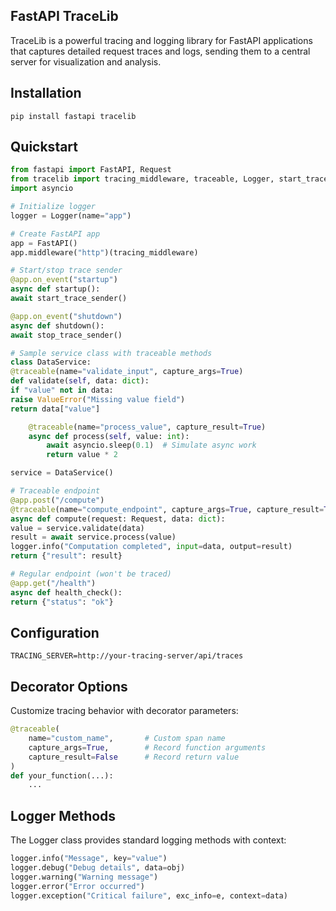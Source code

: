 ## FastAPI TraceLib

TraceLib is a powerful tracing and logging library for FastAPI applications that captures detailed request 
traces and logs, sending them to a central server for visualization and analysis.

## Installation
```shell
pip install fastapi tracelib
```

## Quickstart
```python
from fastapi import FastAPI, Request
from tracelib import tracing_middleware, traceable, Logger, start_trace_sender, stop_trace_sender
import asyncio

# Initialize logger
logger = Logger(name="app")

# Create FastAPI app
app = FastAPI()
app.middleware("http")(tracing_middleware)

# Start/stop trace sender
@app.on_event("startup")
async def startup():
await start_trace_sender()

@app.on_event("shutdown")
async def shutdown():
await stop_trace_sender()

# Sample service class with traceable methods
class DataService:
@traceable(name="validate_input", capture_args=True)
def validate(self, data: dict):
if "value" not in data:
raise ValueError("Missing value field")
return data["value"]

    @traceable(name="process_value", capture_result=True)
    async def process(self, value: int):
        await asyncio.sleep(0.1)  # Simulate async work
        return value * 2

service = DataService()

# Traceable endpoint
@app.post("/compute")
@traceable(name="compute_endpoint", capture_args=True, capture_result=True)
async def compute(request: Request, data: dict):
value = service.validate(data)
result = await service.process(value)
logger.info("Computation completed", input=data, output=result)
return {"result": result}

# Regular endpoint (won't be traced)
@app.get("/health")
async def health_check():
return {"status": "ok"}
```


## Configuration
```env
TRACING_SERVER=http://your-tracing-server/api/traces
```

## Decorator Options
Customize tracing behavior with decorator parameters:

```python
@traceable(
    name="custom_name",       # Custom span name
    capture_args=True,        # Record function arguments
    capture_result=False      # Record return value
)
def your_function(...):
    ...
```

## Logger Methods
The Logger class provides standard logging methods with context:

```python
logger.info("Message", key="value")
logger.debug("Debug details", data=obj)
logger.warning("Warning message")
logger.error("Error occurred")
logger.exception("Critical failure", exc_info=e, context=data)
```


